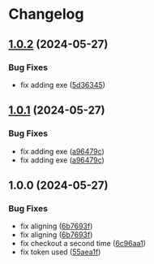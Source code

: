 # Changelog

## [1.0.2](https://github.com/Tege-Dev/Tege/compare/v1.0.1...v1.0.2) (2024-05-27)


### Bug Fixes

* fix adding exe ([5d36345](https://github.com/Tege-Dev/Tege/commit/5d36345bdcb4b45396b60f55c6e2b9c160b5531f))

## [1.0.1](https://github.com/Tege-Dev/Tege/compare/v1.0.0...v1.0.1) (2024-05-27)


### Bug Fixes

* fix adding exe ([a96479c](https://github.com/Tege-Dev/Tege/commit/a96479ca29affc26003bbfcc7b367ea53bfdf6f0))
* fix adding exe ([a96479c](https://github.com/Tege-Dev/Tege/commit/a96479ca29affc26003bbfcc7b367ea53bfdf6f0))

## 1.0.0 (2024-05-27)


### Bug Fixes

* fix aligning ([6b7693f](https://github.com/Tege-Dev/Tege/commit/6b7693f0d3dab6853cb2d94a9dbd625c204b489a))
* fix aligning ([6b7693f](https://github.com/Tege-Dev/Tege/commit/6b7693f0d3dab6853cb2d94a9dbd625c204b489a))
* fix checkout a second time ([6c96aa1](https://github.com/Tege-Dev/Tege/commit/6c96aa1693ccb97b305839917c011a2576d26dff))
* fix token used ([55aea1f](https://github.com/Tege-Dev/Tege/commit/55aea1f9370e9e61847db9a9b1f0d3616ae94dd9))
